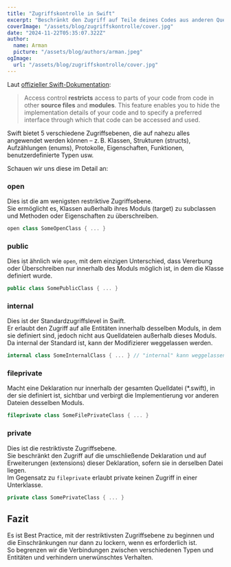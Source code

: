 ```yaml
---
title: "Zugriffskontrolle in Swift"
excerpt: "Beschränkt den Zugriff auf Teile deines Codes aus anderen Quelldateien und Modulen."
coverImage: "/assets/blog/zugriffskontrolle/cover.jpg"
date: "2024-11-22T05:35:07.322Z"
author:
  name: Arman
  picture: "/assets/blog/authors/arman.jpeg"
ogImage:
  url: "/assets/blog/zugriffskontrolle/cover.jpg"
---
```


Laut [offizieller Swift-Dokumentation](https://docs.swift.org/swift-book/LanguageGuide/AccessControl.html):

> Access control **restricts** access to parts of your code from code in other **source files** and **modules**. This feature enables you to hide the implementation details of your code and to specify a preferred interface through which that code can be accessed and used.

Swift bietet 5 verschiedene Zugriffsebenen, die auf nahezu alles angewendet werden können – z. B. Klassen, Strukturen (structs), Aufzählungen (enums), Protokolle, Eigenschaften, Funktionen, benutzerdefinierte Typen usw.

Schauen wir uns diese im Detail an:

### open

Dies ist die am wenigsten restriktive Zugriffsebene.  
Sie ermöglicht es, Klassen außerhalb ihres Moduls (target) zu subclassen und Methoden oder Eigenschaften zu überschreiben.

```swift
open class SomeOpenClass { ... }
```

### public

Dies ist ähnlich wie `open`, mit dem einzigen Unterschied, dass Vererbung oder Überschreiben nur innerhalb des Moduls möglich ist, in dem die Klasse definiert wurde.

```swift
public class SomePublicClass { ... }  
```

### internal

Dies ist der Standardzugriffslevel in Swift.  
Er erlaubt den Zugriff auf alle Entitäten innerhalb desselben Moduls, in dem sie definiert sind, jedoch nicht aus Quelldateien außerhalb dieses Moduls.  
Da internal der Standard ist, kann der Modifizierer weggelassen werden.

```swift
internal class SomeInternalClass { ... } // "internal" kann weggelassen werden
```

### fileprivate

Macht eine Deklaration nur innerhalb der gesamten Quelldatei (*.swift), in der sie definiert ist, sichtbar und verbirgt die Implementierung vor anderen Dateien desselben Moduls.

```swift
fileprivate class SomeFilePrivateClass { ... }
```

### private

Dies ist die restriktivste Zugriffsebene.  
Sie beschränkt den Zugriff auf die umschließende Deklaration und auf Erweiterungen (extensions) dieser Deklaration, sofern sie in derselben Datei liegen.  
Im Gegensatz zu `fileprivate` erlaubt private keinen Zugriff in einer Unterklasse.

```swift
private class SomePrivateClass { ... }
```

## Fazit

Es ist Best Practice, mit der restriktivsten Zugriffsebene zu beginnen und die Einschränkungen nur dann zu lockern, wenn es erforderlich ist.  
So begrenzen wir die Verbindungen zwischen verschiedenen Typen und Entitäten und verhindern unerwünschtes Verhalten.